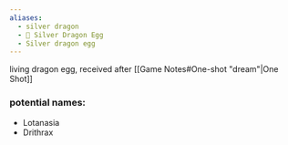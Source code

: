 ```yaml
---
aliases:
  - silver dragon
  - 🥚 Silver Dragon Egg
  - Silver dragon egg
---
```


living dragon egg, received after [[Game Notes#One-shot "dream"|One Shot]]

### potential names:
+ Lotanasia
+ Drithrax